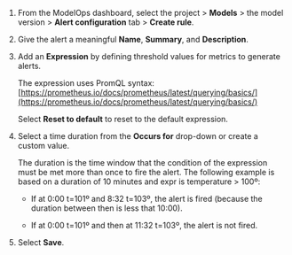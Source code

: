 1.  From the ModelOps dashboard, select the project > **Models** > the model version > **Alert configuration** tab > **Create rule**.


1.  Give the alert a meaningful **Name**, **Summary**, and **Description**.


1.  Add an **Expression** by defining threshold values for metrics to generate alerts.

    The expression uses PromQL syntax: [https://prometheus.io/docs/prometheus/latest/querying/basics/](https://prometheus.io/docs/prometheus/latest/querying/basics/)

    Select **Reset to default** to reset to the default expression.


1.  Select a time duration from the **Occurs for** drop-down or create a custom value.

    The duration is the time window that the condition of the expression must be met more than once to fire the alert. The following example is based on a duration of 10 minutes and expr is temperature > 100º:

    -   If at 0:00 t=101º and 8:32 t=103º, the alert is fired (because the duration between then is less that 10:00).


    -   If at 0:00 t=101º and then at 11:32 t=103º, the alert is not fired.


1.  Select **Save**.


